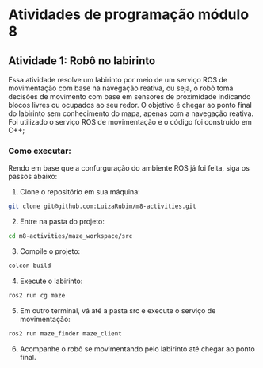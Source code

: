 # Atividades de programação módulo 8


## Atividade 1: Robô no labirinto

Essa atividade resolve um labirinto por meio de um serviço ROS de movimentação com base na navegação reativa, ou seja, o robô toma decisões de movimento com base em sensores de proximidade indicando blocos livres ou ocupados ao seu redor. O objetivo é chegar ao ponto final do labirinto sem conhecimento do mapa, apenas com a navegação reativa. Foi utilizado o serviço ROS de movimentação e o código foi construido em C++;

### Como executar:

Rendo em base que a confurguração do ambiente ROS já foi feita, siga os passos abaixo:

1. Clone o repositório em sua máquina:
```bash
git clone git@github.com:LuizaRubim/m8-activities.git
```

2. Entre na pasta do projeto:
```bash
cd m8-activities/maze_workspace/src
```

3. Compile o projeto:
```bash
colcon build
```

4. Execute o labirinto:
```bash
ros2 run cg maze
```

5. Em outro terminal, vá até a pasta src e execute o serviço de movimentação:
```bash
ros2 run maze_finder maze_client
```

6. Acompanhe o robô se movimentando pelo labirinto até chegar ao ponto final.



